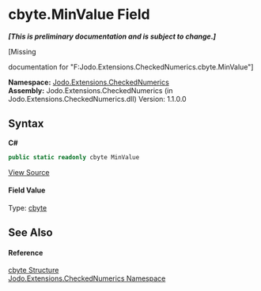 # cbyte.MinValue Field
 _**\[This is preliminary documentation and is subject to change.\]**_

\[Missing <summary> documentation for "F:Jodo.Extensions.CheckedNumerics.cbyte.MinValue"\]

**Namespace:**&nbsp;<a href="N_Jodo_Extensions_CheckedNumerics">Jodo.Extensions.CheckedNumerics</a><br />**Assembly:**&nbsp;Jodo.Extensions.CheckedNumerics (in Jodo.Extensions.CheckedNumerics.dll) Version: 1.1.0.0

## Syntax

**C#**<br />
``` C#
public static readonly cbyte MinValue
```

<a href="https://github.com/JosephJShort/Jodo.Extensions/blob/main/src/Jodo.Extensions.CheckedNumerics/cbyte.cs" rel="noopener noreferrer" title="View the source code">View Source</a><br />

#### Field Value
Type: <a href="T_Jodo_Extensions_CheckedNumerics_cbyte">cbyte</a>

## See Also


#### Reference
<a href="T_Jodo_Extensions_CheckedNumerics_cbyte">cbyte Structure</a><br /><a href="N_Jodo_Extensions_CheckedNumerics">Jodo.Extensions.CheckedNumerics Namespace</a><br />
